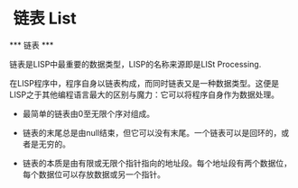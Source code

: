 
#  链表 List

*** 链表 ***

链表是LISP中最重要的数据类型，LISP的名称来源即是LISt Processing.

在LISP程序中，程序自身以链表构成，而同时链表又是一种数据类型。这便是LISP之于其他编程语言最大的区别与魔力：它可以将程序自身作为数据处理。

* 最简单的链表由0至无限个序对组成。

* 链表的末尾总是由null结束，但它可以没有末尾。一个链表可以是回环的，或者是无穷的。

* 链表的本质是由有限或无限个指针指向的地址段。每个地址段有两个数据位，每个数据位可以存放数据或另一个指针。